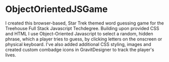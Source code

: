 # ObjectOrientedJSGame
I created this browser-based, Star Trek themed word guessing game for the Treehouse Full Stack Javascript Techdegree. Building upon provided CSS and HTML I use Object-Oriented Javascript to select a random, hidden phrase, which a player tries to guess, by clicking letters on the onscreen or physical keyboard. I've also added additional CSS styling, images and created custom combadge icons in GravitDesigner to track the player's lives.
